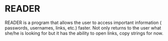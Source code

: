 # READER
READER is a program that allows the user to access important information ( passwords, usernames, links, etc.) faster.  Not only returns to the user what she/he is looking for but it has the ability to open links, copy strings for now.
